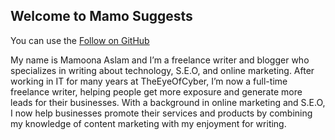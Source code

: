 ## Welcome to Mamo Suggests

You can use the [Follow on GitHub](https://github.com/mamosuggests)

<p>My name is Mamoona Aslam and I’m a freelance writer and blogger who specializes in writing about technology, S.E.O, and online marketing. After working in IT for many years at TheEyeOfCyber, I’m now a full-time freelance writer, helping people get more exposure and generate more leads for their businesses. With a background in online marketing and S.E.O, I now help businesses promote their services and products by combining my knowledge of content marketing with my enjoyment for writing.</p>
